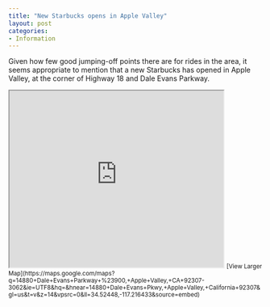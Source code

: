 ```yaml
---
title: "New Starbucks opens in Apple Valley"
layout: post
categories:
- Information
---
```


Given how few good jumping-off points there are for rides in the area, it seems appropriate to mention that a new Starbucks has opened in Apple Valley, at the corner of Highway 18 and Dale Evans Parkway.

<iframe height="350" loading="lazy" marginheight="0" marginwidth="0" scrolling="no" src="https://maps.google.com/maps?q=14880+Dale+Evans+Parkway+%23900,+Apple+Valley,+CA+92307-3062&ie=UTF8&hq=&hnear=14880+Dale+Evans+Pkwy,+Apple+Valley,+California+92307&gl=us&t=v&z=14&vpsrc=0&ll=34.52448,-117.216433&output=embed" width="425"></iframe>
<small>[View Larger Map](https://maps.google.com/maps?q=14880+Dale+Evans+Parkway+%23900,+Apple+Valley,+CA+92307-3062&ie=UTF8&hq=&hnear=14880+Dale+Evans+Pkwy,+Apple+Valley,+California+92307&gl=us&t=v&z=14&vpsrc=0&ll=34.52448,-117.216433&source=embed)</small>
